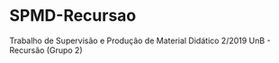 # SPMD-Recursao
Trabalho de Supervisão e Produção de Material Didático 2/2019 UnB - Recursão (Grupo 2)
